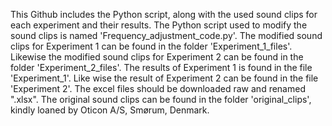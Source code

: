 This Github includes the Python script, along with the used sound clips for each experiment and their results. The Python script used to modify the sound clips is named 'Frequency_adjustment_code.py'. The modified sound clips for Experiment 1 can be found in the folder 'Experiment_1_files'. Likewise the modified sound clips for Experiment 2 can be found in the folder 'Experiment_2_files'. The results of Experiment 1 is found in the file 'Experiment_1'. Like wise the result of Experiment 2 can be found in the file 'Experiment 2'. The excel files should be downloaded raw and renamed ".xlsx". The original sound clips can be found in the folder 'original_clips', kindly loaned by Oticon A/S, Smørum, Denmark.
